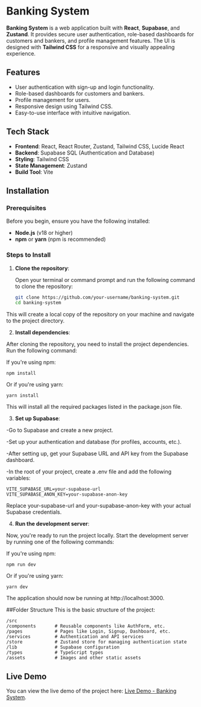 # Banking System

**Banking System** is a web application built with **React**, **Supabase**, and **Zustand**. It provides secure user authentication, role-based dashboards for customers and bankers, and profile management features. The UI is designed with **Tailwind CSS** for a responsive and visually appealing experience.

## Features
- User authentication with sign-up and login functionality.
- Role-based dashboards for customers and bankers.
- Profile management for users.
- Responsive design using Tailwind CSS.
- Easy-to-use interface with intuitive navigation.

## Tech Stack
- **Frontend**: React, React Router, Zustand, Tailwind CSS, Lucide React
- **Backend**: Supabase SQL (Authentication and Database)
- **Styling**: Tailwind CSS
- **State Management**: Zustand
- **Build Tool**: Vite

## Installation

### Prerequisites
Before you begin, ensure you have the following installed:
- **Node.js** (v18 or higher)
- **npm** or **yarn** (npm is recommended)

### Steps to Install

1. **Clone the repository**:

   Open your terminal or command prompt and run the following command to clone the repository:

   ```bash
   git clone https://github.com/your-username/banking-system.git
   cd banking-system
This will create a local copy of the repository on your machine and navigate to the project directory.

2. **Install dependencies**:

After cloning the repository, you need to install the project dependencies. Run the following command:

If you're using npm:

    npm install

Or if you're using yarn:


    yarn install

This will install all the required packages listed in the package.json file.

3. **Set up Supabase**:

-Go to Supabase and create a new project.

-Set up your authentication and database (for profiles, accounts, etc.).
    
-After setting up, get your Supabase URL and API key from the Supabase dashboard.
    
-In the root of your project, create a .env file and add the following variables:

    VITE_SUPABASE_URL=your-supabase-url
    VITE_SUPABASE_ANON_KEY=your-supabase-anon-key

Replace your-supabase-url and your-supabase-anon-key with your actual Supabase credentials.

4. **Run the development server**:

Now, you're ready to run the project locally. Start the development server by running one of the following commands:

If you're using npm:


    npm run dev

Or if you're using yarn:

    yarn dev

The application should now be running at http://localhost:3000.

##Folder Structure
This is the basic structure of the project:


    /src
    /components       # Reusable components like AuthForm, etc.
    /pages            # Pages like Login, Signup, Dashboard, etc.
    /services         # Authentication and API services
    /store            # Zustand store for managing authentication state
    /lib              # Supabase configuration
    /types            # TypeScript types
    /assets           # Images and other static assets


## Live Demo

You can view the live demo of the project here: [Live Demo - Banking System](https://banksystem-81661.web.app).
